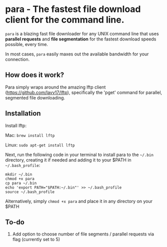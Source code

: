 # para - The fastest file download client for the command line.

`para` is a blazing fast file downloader for any UNIX command line that uses **parallel requests** and **file segmentation** for the fastest download speeds possible, every time.

In most cases, `para` easily maxes out the available bandwidth for your connection.

## How does it work?

Para simply wraps around the amazing lftp client (https://github.com/lavv17/lftp), specifically the 'pget' command for parallel, segmented file downloading.

## Installation

Install lftp:

Mac: `brew install lftp`

Linux: `sudo apt-get install lftp`

Next, run the following code in your terminal to install para to the `~/.bin` directory, creating it if needed and adding it to your $PATH in `~/.bash_profile`:

```
mkdir ~/.bin
chmod +x para
cp para ~/.bin
echo 'export PATH="$PATH:~/.bin"' >> ~/.bash_profile
source ~/.bash_profile
```

Alternatively, simply `chmod +x para` and place it in any directory on your $PATH

## To-do

1) Add option to choose number of file segments / parallel requests via flag (currently set to 5)
